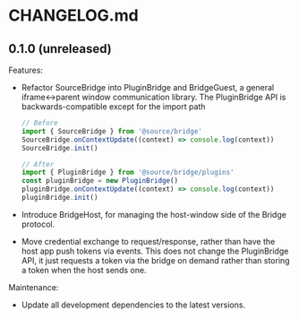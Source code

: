 # CHANGELOG.md

## 0.1.0 (unreleased)

Features:

- Refactor SourceBridge into PluginBridge and BridgeGuest, a general iframe<->parent window communication library. The
  PluginBridge API is backwards-compatible except for the import path

  ```typescript
  // Before
  import { SourceBridge } from '@source/bridge'
  SourceBridge.onContextUpdate((context) => console.log(context))
  SourceBridge.init()

  // After
  import { PluginBridge } from '@source/bridge/plugins'
  const pluginBridge = new PluginBridge()
  pluginBridge.onContextUpdate((context) => console.log(context))
  pluginBridge.init()
  ```

- Introduce BridgeHost, for managing the host-window side of the Bridge protocol.
- Move credential exchange to request/response, rather than have the host app push tokens via events. This does not
  change the PluginBridge API, it just requests a token via the bridge on demand rather than storing a token when the
  host sends one.

Maintenance:

- Update all development dependencies to the latest versions.

```

```
